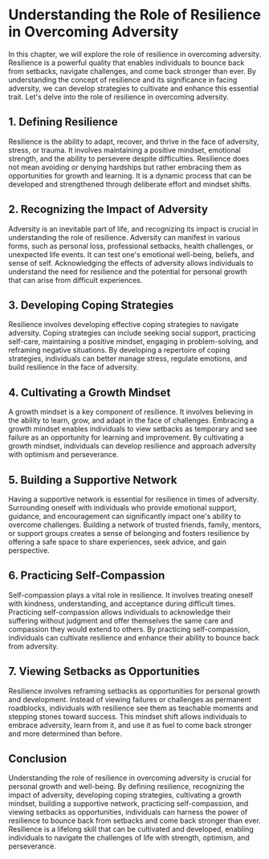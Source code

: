 # Understanding the Role of Resilience in Overcoming Adversity

In this chapter, we will explore the role of resilience in overcoming adversity. Resilience is a powerful quality that enables individuals to bounce back from setbacks, navigate challenges, and come back stronger than ever. By understanding the concept of resilience and its significance in facing adversity, we can develop strategies to cultivate and enhance this essential trait. Let's delve into the role of resilience in overcoming adversity.

## 1\. Defining Resilience

Resilience is the ability to adapt, recover, and thrive in the face of adversity, stress, or trauma. It involves maintaining a positive mindset, emotional strength, and the ability to persevere despite difficulties. Resilience does not mean avoiding or denying hardships but rather embracing them as opportunities for growth and learning. It is a dynamic process that can be developed and strengthened through deliberate effort and mindset shifts.

## 2\. Recognizing the Impact of Adversity

Adversity is an inevitable part of life, and recognizing its impact is crucial in understanding the role of resilience. Adversity can manifest in various forms, such as personal loss, professional setbacks, health challenges, or unexpected life events. It can test one's emotional well-being, beliefs, and sense of self. Acknowledging the effects of adversity allows individuals to understand the need for resilience and the potential for personal growth that can arise from difficult experiences.

## 3\. Developing Coping Strategies

Resilience involves developing effective coping strategies to navigate adversity. Coping strategies can include seeking social support, practicing self-care, maintaining a positive mindset, engaging in problem-solving, and reframing negative situations. By developing a repertoire of coping strategies, individuals can better manage stress, regulate emotions, and build resilience in the face of adversity.

## 4\. Cultivating a Growth Mindset

A growth mindset is a key component of resilience. It involves believing in the ability to learn, grow, and adapt in the face of challenges. Embracing a growth mindset enables individuals to view setbacks as temporary and see failure as an opportunity for learning and improvement. By cultivating a growth mindset, individuals can develop resilience and approach adversity with optimism and perseverance.

## 5\. Building a Supportive Network

Having a supportive network is essential for resilience in times of adversity. Surrounding oneself with individuals who provide emotional support, guidance, and encouragement can significantly impact one's ability to overcome challenges. Building a network of trusted friends, family, mentors, or support groups creates a sense of belonging and fosters resilience by offering a safe space to share experiences, seek advice, and gain perspective.

## 6\. Practicing Self-Compassion

Self-compassion plays a vital role in resilience. It involves treating oneself with kindness, understanding, and acceptance during difficult times. Practicing self-compassion allows individuals to acknowledge their suffering without judgment and offer themselves the same care and compassion they would extend to others. By practicing self-compassion, individuals can cultivate resilience and enhance their ability to bounce back from adversity.

## 7\. Viewing Setbacks as Opportunities

Resilience involves reframing setbacks as opportunities for personal growth and development. Instead of viewing failures or challenges as permanent roadblocks, individuals with resilience see them as teachable moments and stepping stones toward success. This mindset shift allows individuals to embrace adversity, learn from it, and use it as fuel to come back stronger and more determined than before.

## Conclusion

Understanding the role of resilience in overcoming adversity is crucial for personal growth and well-being. By defining resilience, recognizing the impact of adversity, developing coping strategies, cultivating a growth mindset, building a supportive network, practicing self-compassion, and viewing setbacks as opportunities, individuals can harness the power of resilience to bounce back from setbacks and come back stronger than ever. Resilience is a lifelong skill that can be cultivated and developed, enabling individuals to navigate the challenges of life with strength, optimism, and perseverance.
